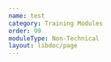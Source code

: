 ```yaml
---
name: test
category: Training Modules
order: 99
moduleType: Non-Technical
layout: libdoc/page
---
```

